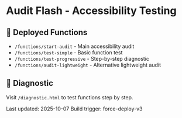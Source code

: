 # Audit Flash - Accessibility Testing

## 🚀 Deployed Functions

- `/functions/start-audit` - Main accessibility audit
- `/functions/test-simple` - Basic function test  
- `/functions/test-progressive` - Step-by-step diagnostic
- `/functions/audit-lightweight` - Alternative lightweight audit

## 🔧 Diagnostic

Visit `/diagnostic.html` to test functions step by step.

Last updated: 2025-10-07
Build trigger: force-deploy-v3
